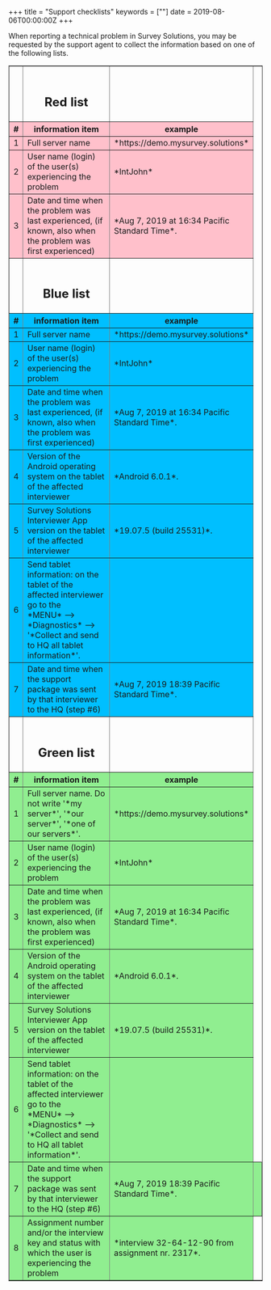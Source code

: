 +++
title = "Support checklists"
keywords = [""]
date = 2019-08-06T00:00:00Z
+++


When reporting a technical problem in Survey Solutions, you may be requested by the 
support agent to collect the information based on one of the following lists.


<TABLE border=1>

<TR><TD><TD align=center><BR><H2>Red list</H2><TD>
<TR align=center bgcolor="pink"><TH>#<TH width=50%>information item<TH width=50%>example</TH>
<TR bgcolor="pink">
<TD align=center>1<TD>Full server name
<TD>*https://demo.mysurvey.solutions*
<TR bgcolor="pink">
<TD align=center>2<TD>User name (login) of the user(s) experiencing the problem
<TD>*IntJohn*
<TR bgcolor="pink">
<TD align=center>3<TD>Date and time when the problem was last experienced, (if known, also when the problem was first experienced)
<TD> *Aug 7, 2019 at 16:34 Pacific Standard Time*.

<TR><TD><TD align=center><BR><H2>Blue list</H2><TD>
<TR align=center bgcolor="DeepSkyBlue"><TH>#<TH width=50%>information item<TH width=50%>example</TH>
<TR bgcolor="DeepSkyBlue">
<TD align=center>1<TD>Full server name
<TD>*https://demo.mysurvey.solutions*
<TR bgcolor="DeepSkyBlue">
<TD align=center>2<TD>User name (login) of the user(s) experiencing the problem
<TD>*IntJohn*
<TR bgcolor="DeepSkyBlue">
<TD align=center>3<TD>Date and time when the problem was last experienced, (if known, also when the problem was first experienced)
<TD> *Aug 7, 2019 at 16:34 Pacific Standard Time*.
<TR bgcolor="DeepSkyBlue">
<TD align=center>4<TD>Version of the Android operating system on the tablet of the affected interviewer
<TD>*Android 6.0.1*.
<TR bgcolor="DeepSkyBlue">
<TD align=center>5<TD>Survey Solutions Interviewer App version on the tablet of the affected interviewer
<TD>*19.07.5 (build 25531)*.
<TR bgcolor="DeepSkyBlue">
<TD align=center>6<TD>Send tablet information: on the tablet of the affected interviewer go to the<BR>*MENU* --> *Diagnostics* --> '*Collect and send to HQ all tablet information*'.
<TD>
<TR bgcolor="DeepSkyBlue">
<TD align=center>7<TD>Date and time when the support package was sent by that interviewer to the HQ (step #6)
<TD>*Aug 7, 2019 18:39 Pacific Standard Time*.


<TR><TD><TD align=center><BR><H2>Green list</H2><TD>
<TR align=center bgcolor="LightGreen"><TH width=3%>#<TH width=50%>information item<TH width=50%>example</TH>
<TR bgcolor="LightGreen">
<TD align=center>1<TD>Full server name. Do not write '*my server*', '*our server*', '*one of our servers*'.
<TD>*https://demo.mysurvey.solutions*
<TR bgcolor="LightGreen">
<TD align=center>2<TD>User name (login) of the user(s) experiencing the problem
<TD>*IntJohn*
<TR bgcolor="LightGreen">
<TD align=center>3<TD>Date and time when the problem was last experienced, (if known, also when the problem was first experienced)
<TD> *Aug 7, 2019 at 16:34 Pacific Standard Time*.
<TR bgcolor="LightGreen">
<TD align=center>4<TD>Version of the Android operating system on the tablet of the affected interviewer
<TD>*Android 6.0.1*.
<TR bgcolor="LightGreen">
<TD align=center>5<TD>Survey Solutions Interviewer App version on the tablet of the affected interviewer
<TD>*19.07.5 (build 25531)*.
<TR bgcolor="LightGreen">
<TD align=center>6<TD>Send tablet information: on the tablet of the affected interviewer go to the<BR>*MENU* --> *Diagnostics* --> '*Collect and send to HQ all tablet information*'.
<TD>
<TR bgcolor="LightGreen">
<TD align=center>7<TD>Date and time when the support package was sent by that interviewer to the HQ (step #6)
<TD>*Aug 7, 2019 18:39 Pacific Standard Time*.
<TD>
<TR bgcolor="LightGreen">
<TD align=center>8<TD>Assignment number and/or the interview key and status with which the user is experiencing the problem
<TD>*interview 32-64-12-90 from assignment nr. 2317*.


</TABLE>